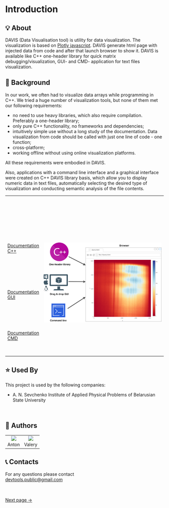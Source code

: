 # Introduction

## 💡 About
DAVIS (Data Visualisation tool) is utility for data visualization. The visualization is based on [Plotly javascript](https://plotly.com/).
DAVIS generate html page with injected data from code and after that launch browser to show it.
DAVIS is available like C++ one-header library for quick matrix debugging/visualization, GUI- and CMD- application for text files visualization.


## 📜 Background 
In our work, we often had to visualize data arrays while programming in C++. We tried a huge number of visualization tools, but none of them met
our following requirements:
- no need to use heavy libraries, which also require compilation. Preferably a one-header library;
- only pure C++ functionality, no frameworks and dependencies;
- intuitively simple use without a long study of the documentation. Data visualization from code should be called with just one line of code - one function;
- cross-platform;
- working offline without using online visualization platforms.

All these requirements were embodied in DAVIS.

Also, applications with a command line interface and a graphical interface were created on C++ DAVIS library basis, which allow you to display
numeric data in text files, automatically selecting the desired type of visualization and conducting semantic analysis of the file contents.

<style>
td, th {
   border: none!important;
}
</style>

<table>
<tbody>
<tr style="height: 68px; border: 1px">
<td style="width: 15%; height: 68px; text-align: left;  vertical-align: top;">
<p><br /><br /><br /><br /><br /><br /><br /></p>
<p><a href="/matrix-data-visualization-DAVIS/#/c++_intro.md">Documentation С++</a></p>
<p><br /><br /><br /><br /><br /></p>
<p><a href="/matrix-data-visualization-DAVIS/#/gui_intro.md">Documentation GUI</a></p>
<p><br /><br /><br /><br /></p>
<p><a href="/matrix-data-visualization-DAVIS/#/cmd_intro.md">Documentation CMD</a></p>
<p><br /></p>
</td>
<td style="width: 85%; height: 177px;">
<p>&nbsp;</p>
<h1 style="color: #5e9ca0;"><img src="_media//DAVIS-components.png" width="720"></h1>
</td>
</tr>
</tbody>
</table>
                                        




## ⭐ Used By
This project is used by the following companies:
- A. N. Sevchenko  Institute  of  Applied  Physical Problems of Belarusian State University
<br>

## 🐝 Authors

<style>
td, th {
   border: 1px solid black;
}
</style>
<table>
  <tbody>
   <tr style="border: 1px">
    <td align="center" >
      <a href="https://www.github.com/AntonMrt"><img width="100 height="100"
      src="https://avatars.githubusercontent.com/u/104432560?v=4"></a>
      </br>
      Anton
    </td>
    <td align="center">
      <a href="https://www.github.com/ValeryStk"><img width="100 height="100"
      src="https://avatars.githubusercontent.com/u/73784374?v=4"></a>
      </br>
      Valery
    </td>

   </tr>
  <tbody>
</table>

## 📞 Contacts
For any questions please contact<br>
devtools.public@gmail.com
<br>
<br>
<br>

[Next page →](/c++_intro.md)